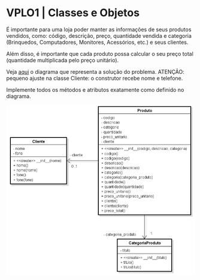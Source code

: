 # VPLO1 | Classes e Objetos

É importante para uma loja poder manter as informações de seus produtos vendidos, como: código, descrição, preço, quantidade vendida e categoria (Brinquedos, Computadores, Monitores, Acessórios, etc.) e seus clientes.

Além disso, é importante que cada produto possa calcular o seu preço total (quantidade multiplicada pelo preço unitário).

Veja [aqui](assets/modelo_Exercicio_04_v02.jpg) o diagrama que representa a solução do problema. ATENÇÃO:  pequeno ajuste na classe Cliente: o construtor recebe nome e telefone.

Implemente todos os métodos e atributos exatamente como definido no diagrama.

![Diagrama de classes do sistema](assets/modelo_Exercicio_04_v02.jpg "Diagrama de classes")

